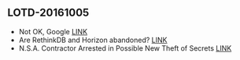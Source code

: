 ## LOTD-20161005

- Not OK, Google [LINK](https://techcrunch.com/2016/10/05/not-ok-google/)
- Are RethinkDB and Horizon abandoned? [LINK](https://news.ycombinator.com/item?id=12641936)
- N.S.A. Contractor Arrested in Possible New Theft of Secrets [LINK](http://www.nytimes.com/2016/10/06/us/nsa-leak-booz-allen-hamilton.html)
